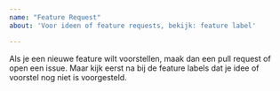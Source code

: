 ```yaml
---
name: "Feature Request"
about: 'Voor ideen of feature requests, bekijk: feature label'

---
```


Als je een nieuwe feature wilt voorstellen, maak dan een pull request of open een issue. Maar kijk eerst na bij de feature labels dat je idee of voorstel nog niet is voorgesteld.